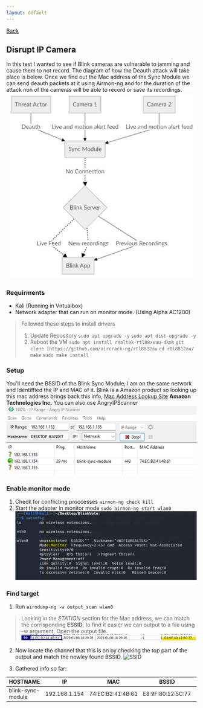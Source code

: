 ```yaml
---
layout: default
---
```

[Back](./)

## Disrupt IP Camera
In this test I wanted to see if Blink cameras are vulnerable to jamming and cause them to not record. The diagram of how the Deauth attack will take place is below. Once we find out the Mac address of the Sync Module we can send deauth packets at it using Airmon-ng and for the duration of the attack non of the cameras will be able to record or save its recordings.
![deauth](./assets/BlinkInfra.png)

### Requirments 
- Kali (Running in Virtualbox)
- Network adapter that can run on monitor mode. (Using Alpha AC1200)
> Followed these steps to install drivers
> 1. Update Repository
> `sudo apt upgrade -y`
> `sudo apt dist-upgrade -y`
> 2. Reboot the VM
> `sudo apt install realtek-rtl88xxau-dkms`
> `git clone [https://github.com/aircrack-ng/rtl8812au`
> `cd rtl8812au/ `
> `make`
> `sudo make install`

### Setup 
You'll need the BSSID of the Blink Sync Module, I am on the same network and Identiffied the IP and MAC of it. Blink is a Amazon product so looking up this mac address brings back this info,
[Mac Address Lookup Site](https://maclookup.app)
**Amazon Technologies Inc.**
You can also use AngryIPScanner
![IP](./assets/Scanned_IP.png)

### Enable monitor mode 
1. Check for conflicting proccesses 
`airmon-ng check kill`
2. Start the adapter in monitor mode
`sudo airmon-ng start wlan0`
![Monitor](./assets/MonitorMode.png)

### Find target 
1. Run `airodump-ng -w output_scan wlan0`
> Looking in the *STATION* section for the Mac address, we can match the corrisponding **ESSID**, to find it easier we can output to a file using -w argument. Open the output file.
![BSSID](./assets/BSSID.png)

2. Now locate the channel that this is on by checking the top part of the output and match the newley found BSSID. 
![SSID](.assets/SSID.png)

3. Gathered info so far:

| HOSTNAME| IP|MAC |  BSSID | CH |
| ---- | ----- | ----| ---| --- |
|blink-sync-module | 192.168.1.154| 74:EC:B2:41:4B:61| E8:9F:80:12:5C:77 | 11 |
